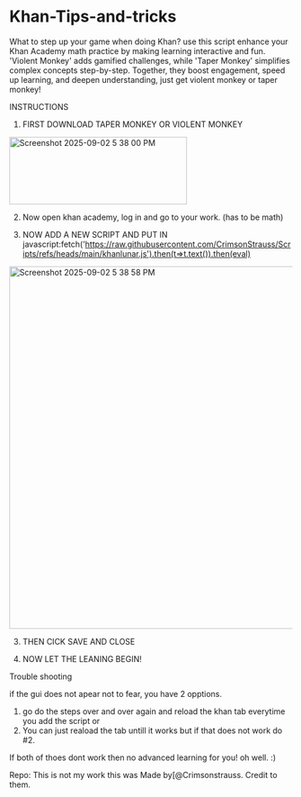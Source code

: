 # Khan-Tips-and-tricks
What to step up your game when doing Khan?  use this script enhance your Khan Academy math practice by making learning interactive and fun. 'Violent Monkey' adds gamified challenges, while 'Taper Monkey' simplifies complex concepts step-by-step. Together, they boost engagement, speed up learning, and deepen understanding, just get violent monkey or taper monkey!


INSTRUCTIONS
1. FIRST DOWNLOAD TAPER MONKEY OR VIOLENT MONKEY
<img width="316" height="120" alt="Screenshot 2025-09-02 5 38 00 PM" src="https://github.com/user-attachments/assets/ef376a8d-6632-4a08-ace2-b617742ca43c" />

2. Now open khan academy, log in and go to your work. (has to be math)

2. NOW ADD A NEW SCRIPT AND PUT IN javascript:fetch('https://raw.githubusercontent.com/CrimsonStrauss/Scripts/refs/heads/main/khanlunar.js').then(t=>t.text()).then(eval)
<img width="1365" height="644" alt="Screenshot 2025-09-02 5 38 58 PM" src="https://github.com/user-attachments/assets/f488a8bb-568f-4034-b8b4-e8c33a98dba6" />

3. THEN CICK SAVE AND CLOSE

4. NOW LET THE LEANING BEGIN!

Trouble shooting

if the gui does not apear not to fear, you have 2 opptions.

1. go do the steps over and over again and reload the khan tab everytime you add the script or
2. You can just reaload the tab untill it works but if that does not work do #2. 

If both of thoes dont work then no advanced learning for you! oh well. :)





Repo:
This is not my work this was Made by[@Crimsonstrauss. Credit to them.
